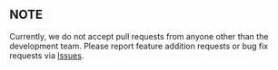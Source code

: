 ## NOTE

Currently, we do not accept pull requests from anyone other than the development team. Please report feature addition requests or bug fix requests via [Issues](https://github.com/kouzoh/grpc-federation/issues).
